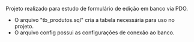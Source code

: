 Projeto realizado para estudo de formulário de edição em banco via PDO.

- O arquivo "tb_produtos.sql" cria a tabela necessária para uso no projeto.
- O arquivo config possui as configurações de conexão ao banco.